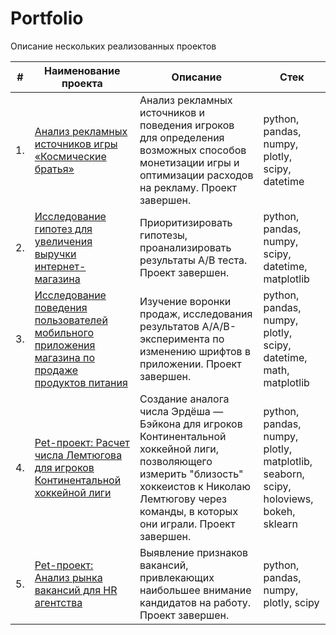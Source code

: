 # Portfolio

Описание нескольких реализованных проектов

| #    | Наименование проекта                | Описание                                                     | Стек                                                         |
| ---- | ------------------------------------------------------------ | ------------------------------------------------------------ | ------------------------------------------------------------ |
| 1.   | [Анализ рекламных источников игры «Космические братья»](https://github.com/Askaront/Portfolio/tree/main/Advertising%20sources%20analysis) | Анализ рекламных источников и поведения игроков для определения возможных способов монетизации игры и оптимизации расходов на рекламу. Проект завершен. | python, pandas, numpy, plotly, scipy, datetime       |
| 2.   | [Исследование гипотез для увеличения выручки интернет-магазина](https://github.com/Askaront/Portfolio/tree/main/Hypothesis%20analysis) | Приоритизировать гипотезы, проанализировать результаты А/В теста. Проект завершен. | python, pandas, numpy, scipy, datetime, matplotlib |
| 3.   | [Исследование поведения пользователей мобильного приложения магазина по продаже продуктов питания](https://github.com/Askaront/Portfolio/tree/main/Users%20behavior%20analysis) | Изучение воронки продаж, исследования результатов A/A/B-эксперимента по изменению шрифтов в приложении. Проект завершен.            | python, pandas, numpy, plotly, scipy, datetime, math, matplotlib |
| 4.   | [Pet-проект: Расчет числа Лемтюгова для игроков Континентальной хоккейной лиги](https://github.com/Askaront/Portfolio/tree/main/Lemtyugov%20number%20calculation) | Создание аналога числа Эрдёша — Бэйкона для игроков Континентальной хоккейной лиги, позволяющего измерить "близость" хоккеистов к Николаю Лемтюгову через команды, в которых они играли. Проект завершен.            | python, pandas, numpy, plotly, matplotlib, seaborn, scipy, holoviews, bokeh, sklearn |
| 5.   | [Pet-проект: Анализ рынка вакансий для HR агентства](https://github.com/Askaront/Portfolio/tree/main/HR%20agency%20%E2%80%93%20vacancies%20analysis) | Выявление признаков вакансий, привлекающих наибольшее внимание кандидатов на работу. Проект завершен.            | python, pandas, numpy, plotly, scipy |
